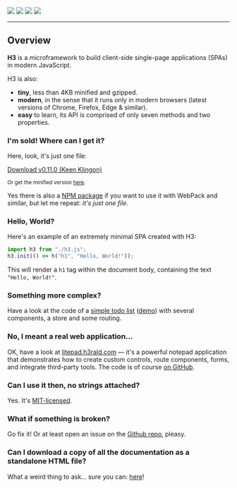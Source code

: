 <a href="https://www.npmjs.com/package/@h3rald/h3" target="_blank" class="badge"><img src="https://img.shields.io/npm/v/@h3rald/h3"></a>
<a href="https://github.com/h3rald/h3/blob/master/LICENSE" target="_blank" class="badge"><img src="https://img.shields.io/github/license/h3rald/h3"></a>
<a href="https://travis-ci.org/github/h3rald/h3" target="_blank" class="badge"><img src="https://img.shields.io/travis/h3rald/h3"></a>
<a href="https://coveralls.io/github/h3rald/h3?branch=master" target="_blank" class="badge"><img src="https://img.shields.io/coveralls/github/h3rald/h3"></a>

***

## Overview

**H3** is a microframework to build client-side single-page applications (SPAs) in modern JavaScript.

H3 is also:

- **tiny**, less than 4KB minified and gzipped.
- **modern**, in the sense that it runs only in modern browsers (latest versions of Chrome, Firefox, Edge & similar).
- **easy** to learn, its API is comprised of only seven methods and two properties.

### I'm sold! Where can I get it?

Here, look, it's just one file:

<a href="https://raw.githubusercontent.com/h3rald/h3/v0.11.0/h3.js" target="_blank" class="button primary">Download v0.11.0 (Keen Klingon)</a>

<small>Or get the minified version [here](https://raw.githubusercontent.com/h3rald/h3/v0.9.0/h3.min.js).</small>

Yes there is also a [NPM package](https://www.npmjs.com/package/@h3rald/h3) if you want to use it with WebPack and similar, but let me repeat: _it's just one file_.

### Hello, World?

Here's an example of an extremely minimal SPA created with H3:

```js
import h3 from "./h3.js";
h3.init(() => h("h1", "Hello, World!"));
```

This will render a `h1` tag within the document body, containing the text `"Hello, World!"`.

### Something more complex?

Have a look at the code of a [simple todo list](https://github.com/h3rald/h3/tree/master/docs/example) ([demo](https://h3.js.org/example/index.html)) with several components, a store and some routing.

### No, I meant a real web application...

OK, have a look at [litepad.h3rald.com](https://litepad.h3rald.com) &mdash; it's a powerful notepad application that demonstrates how to create custom controls, route components, forms, and integrate third-party tools. The code is of course [on GitHub](https://github.com/h3rald/litepad).

### Can I use it then, no strings attached?

Yes. It's [MIT-licensed](https://github.com/h3rald/h3/blob/master/LICENSE).

### What if something is broken?

Go fix it! Or at least open an issue on the [Github repo](https://github.com/h3rald/h3), pleasy.

### Can I download a copy of all the documentation as a standalone HTML file?

What a weird thing to ask... sure you can: [here](https://h3.js.org/H3_DeveloperGuide.htm)!